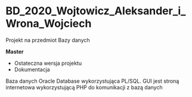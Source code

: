 # BD_2020_Wojtowicz_Aleksander_i_Wrona_Wojciech
Projekt na przedmiot Bazy danych


**Master**
  - Ostateczna wersja projektu
  - Dokumentacja
  
Baza danych Oracle Database wykorzystująca PL/SQL.
GUI jest stroną internetowa wykorzystującą PHP do komunikacji z bazą danych
